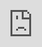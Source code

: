 ```yaml
---
layout: post
title: "에일리는 'A Way Station' OST의 'In Memory'를 부른다."
author: "Kpop News"
thumbnail: "https://www.allkpop.com/upload/2021/02/content/060930/thumb/1612621818_germainej.jpg"
tags: 
---
```




<div class="video_wrapper" style="padding-top: 56.25%;">
    <iframe id="player" class="main_video" src="https://www.youtube.com/embed/XEnfE6JbI8U" width="100%" height="100%" frameborder="0" allowfullscreen="" style="display: block !important; position: absolute; top: 0px; left: 0px; width: 100%; height: 100%;"></iframe>
</div>


에일리는 `A Way Station` OST의 "In Memory" 뒤에 나오는 목소리이다.

뮤직비디오에는 에일리가 스튜디오에서 트랙을 녹음하는 모습과 함께 추억과 상실에 대한 영화 속 장면들이 담겨 있다. "In Memory"는 여러분의 기억 속에 깊이 박혀 있는 누군가를 그린 부드러운 발라드입니다.

위의 에일리의 "In Memory" MV를 보시고, 아래의 댓글로 여러분의 생각을 알려주세요.